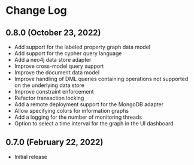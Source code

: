 # Change Log

## 0.8.0 (October 23, 2022)

* Add support for the labeled property graph data model
* Add support for the cypher query language
* Add a neo4j data store adapter
* Improve cross-model query support
* Improve the document data model
* Improve handling of DML queries containing operations not supported on the underlying data store
* Improve constraint enforcement
* Refactor transaction locking
* Add a remote deployment support for the MongoDB adapter
* Allow specifying colors for information graphs
* Add a logging for the number of monitoring threads
* Option to select a time interval for the graph in the UI dashboard


## 0.7.0 (February 22, 2022)

* Initial release
